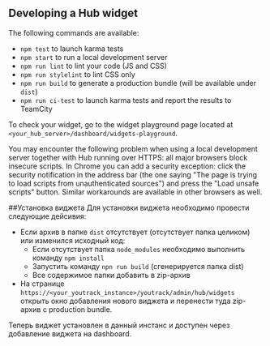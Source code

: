 ## Developing a Hub widget
The following commands are available:

  - `npm test` to launch karma tests
  - `npm start` to run a local development server
  - `npm run lint` to lint your code (JS and CSS)
  - `npm run stylelint` to lint CSS only
  - `npm run build` to generate a production bundle (will be available under `dist`)
  - `npm run ci-test` to launch karma tests and report the results to TeamCity

To check your widget, go to the widget playground page located at `<your_hub_server>/dashboard/widgets-playground`.

You may encounter the following problem when using a local development server together with Hub running over HTTPS: all major browsers block insecure scripts. 
In Chrome you can add a security exception: click the security notification in the address bar (the one saying "The page is trying to load scripts from unauthenticated sources") and 
press the "Load unsafe scripts" button. Similar workarounds are available in other browsers as well.

##Установка виджета
Для установки виджета необходимо провести следующие дейсивия:
 - Если архив в папке `dist` отсутствует (отсутствует папка целиком) или изменился исходный код:
    - Если отсутствует папка `node_modules` необходимо выполнить команду `npm install`
    - Запустить команду `npn run build` (сгенерируется папка dist)
    - Все содержимое папки добавить в zip-архив
 - На странице `https://<your_youtrack_instance>/youtrack/admin/hub/widgets` открыть окно добавления нового виджета и перенести туда zip-архив с production bundle.
 
 Теперь виджет установлен в данный инстанс и доступен через добавление виджета на dashboard.